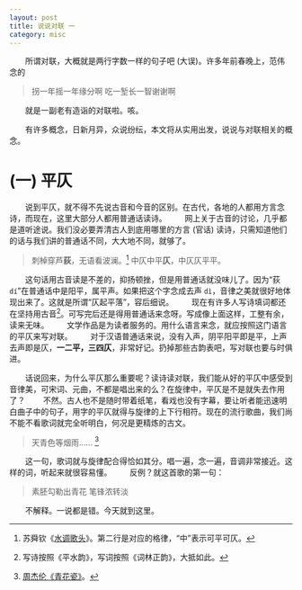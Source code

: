 ```yaml
---
layout: post
title: 说说对联 一
category: misc
---
```


　　所谓对联，大概就是两行字数一样的句子吧 (大误)。许多年前春晚上，范伟念的

> 拐一年摇一年缘分啊
> 吃一堑长一智谢谢啊

　　就是一副老有造诣的对联啦。咳。

　　有许多概念，日新月异，众说纷纭，本文将从实用出发，说说与对联相关的概念。

# (一) 平仄
　　说到平仄，就不得不先说古音和今音的区别。在古代，各地的人都用方言念诗，而现在，这里大部分人都用普通话读诗。
　　网上关于古音的讨论，几乎都是道听途说。我们没必要弄清古人到底用哪里的方言 (官话) 读诗，只需知道他们的话与我们讲的普通话不同，大大地不同，就够了。

> 刺棹穿芦**荻**，无语看波澜。[^couplet-1-1]
> 中仄中平**仄**，中仄仄平平。

　　这句话用古音读是不差的，抑扬顿挫，但是用普通话就没味儿了。因为“荻 `dí`”在普通话中是阳平，属平声。如果把这个字念成去声 `dì`，音律之美就很好地体现出来了。这就是所谓“仄起平落”，容后细说。
　　现在有许多人写诗填词都还在坚持用古音[^couplet-1-2]。可写完后还是得用普通话来念呀。写成像上面这样，工整有余，读来无味。
　　文学作品是为读者服务的。用什么语言来念，就应按照这门语言的平仄来写对联。
　　对于汉语普通话来说，没有入声，阴平阳平即是平，上声去声即是仄，**一二平，三四仄**，非常好记。扔掉那些古韵表吧，写对联也要与时俱进。

　　话说回来，为什么平仄那么重要呢？读诗读对联，我们能从好的平仄中感受到音律美，可宋词、元曲，不都是唱出来的么？在旋律中，平仄是不是就失去作用了？
　　不然。古人也不是随时带着纸笔，看戏也没有字幕，要让听者能迅速明白曲子中的句子，用字的平仄就得与旋律的上下行相符。现在的流行歌曲，我们尚不能不看歌词就完全听明白，何况是更精炼的古文。

> 天青色等烟雨…… [^couplet-1-3]

　　这一句，歌词就与旋律配合得恰如其分。唱一遍，念一遍，音调非常接近。这样的词，听起来就很容易懂。
　　反例？就这首歌的第一句：

> 素胚勾勒出青花 笔锋浓转淡

　　不解释。一说都是错。今天就到这里。

[^couplet-1-1]: 苏舜钦《[水调歌头](http://longyusheng.org/ci/sushunqin/1.html "苏舜钦《水调歌头·沧浪亭》(潇洒太湖岸)——唐宋名家词选(龙榆生)")》。第二行是对应的格律，“中”表示可平可仄。
[^couplet-1-2]: 写诗按照《平水韵》，写词按照《词林正韵》，大抵如此。
[^couplet-1-3]: [周杰伦《青花瓷》](http://music.163.com/#/song?id=185811 "青花瓷 - 周杰伦（Jay Chou） - 网易云音乐")。
